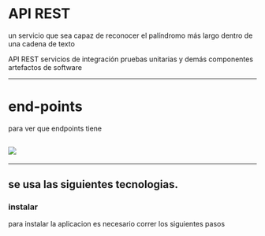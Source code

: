 # API REST
 un servicio que sea capaz de reconocer el palíndromo más largo dentro de una cadena de texto


API REST
servicios de integración
pruebas unitarias y demás
componentes
artefactos de software

---
# end-points


para ver que endpoints tiene


![](https://i.imgur.com/cN5lRqY.png)
---


---
se usa las siguientes tecnologias.
---

### instalar
para instalar la aplicacion es necesario correr los siguientes pasos


